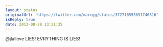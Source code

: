 ```yaml
---
layout: status
originalUrl: 'https://twitter.com/marcgg/status/372710555091746816'
isReply: true
date: 2013-08-28 13:21:35
---
```


@jlalleve LIES! EVRYTHING IS LIES!
